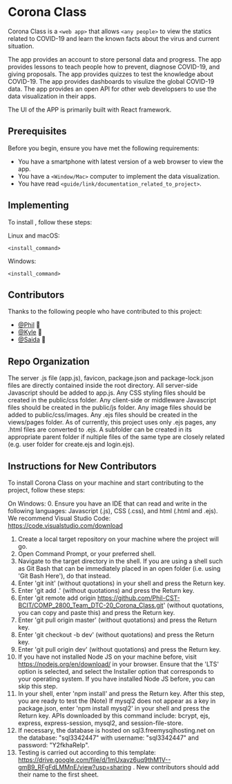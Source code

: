 # Corona Class

<!--- These are examples. See https://shields.io for others or to customize this set of shields. You might want to include dependencies, project status and licence info here --->

Corona Class is a `<web app>` that allows `<any people>` to view the statics related to COVID-19 and learn the known facts about the virus and current situation.

The app provides an account to store personal data and progress.
The app provides lessons to teach people how to prevent, diagnose COVID-19, and giving proposals.
The app provides quizzes to test the knowledge about COVID-19.
The app provides dashboards to visulize the global COVID-19 data.
The app provides an open API for other web developsers to use the data visualization in their apps.

The UI of the APP is primarily built with React framework.

## Prerequisites

Before you begin, ensure you have met the following requirements:

<!--- These are just example requirements. Add, duplicate or remove as required --->

- You have a smartphone with latest version of a web browser to view the app.
- You have a `<Window/Mac>` computer to implement the data visualization.
- You have read `<guide/link/documentation_related_to_project>`.

## Implementing <Corona Class data graphics>

To install <Corona Class data graphics>, follow these steps:

Linux and macOS:

```
<install_command>
```

Windows:

```
<install_command>
```

<!-- ## Using <project_name>

To use <project_name>, follow these steps:

```
<usage_example>
```

Add run commands and examples you think users will find useful. Provide an options reference for bonus points! -->

<!-- ## Contributing to <project_name> -->

<!--- If your README is long or you have some specific process or steps you want contributors to follow, consider creating a separate CONTRIBUTING.md file--->

<!-- To contribute to <project_name>, follow these steps:

1. Fork this repository.
2. Create a branch: `git checkout -b <branch_name>`.
3. Make your changes and commit them: `git commit -m '<commit_message>'`
4. Push to the original branch: `git push origin <project_name>/<location>`
5. Create the pull request.

Alternatively see the GitHub documentation on [creating a pull request](https://help.github.com/en/github/collaborating-with-issues-and-pull-requests/creating-a-pull-request). -->

## Contributors

Thanks to the following people who have contributed to this project:

- [@Phil](https://github.com/phil-cst-bcit) 📖
- [@Kyle](https://github.com/Saida-Song) 🐛
- [@Saida](https://github.com/kbulalakaw2) 🐛

## Repo Organization

The server .js file (app.js), favicon, package.json and package-lock.json files are directly contained inside the root directory. All server-side Javascript should be added to app.js. Any CSS styling files should be created in the public/css folder. Any client-side or middleware Javascript files should be created in the public/js folder. Any image files should be added to public/css/images. Any .ejs files should be created in the views/pages folder. As of currently, this project uses only .ejs pages, any .html files are converted to .ejs. A subfolder can be created in its appropriate parent folder if nultiple files of the same type are closely related (e.g. user folder for create.ejs and login.ejs).

## Instructions for New Contributors

To install Corona Class on your machine and start contributing to the project, follow these steps:

On Windows:
0. Ensure you have an IDE that can read and write in the following languages: Javascript (.js), CSS (.css), and html (.html and .ejs). We recommend Visual Studio Code: https://code.visualstudio.com/download
1. Create a local target repository on your machine where the project will go.
2. Open Command Prompt, or your preferred shell.
3. Navigate to the target directory in the shell. If you are using a shell such as Git Bash that can be immediately placed in an open folder (i.e. using 'Git Bash Here'), do that instead.
4. Enter 'git init' (without quotations) in your shell and press the Return key.
5. Enter 'git add .' (without quotations) and press the Return key.
6. Enter 'git remote add origin https://github.com/Phil-CST-BCIT/COMP_2800_Team_DTC-20_Corona_Class.git' (without quotations, you can copy and paste this) and press the Return key.
7. Enter 'git pull origin master' (without quotations) and press the Return key.
8. Enter 'git checkout -b dev' (without quotations) and press the Return key.
9. Enter 'git pull origin dev' (without quotations) and press the Return key.
10. If you have not installed Node JS on your machine before, visit https://nodejs.org/en/download/ in your browser. Ensure that the 'LTS' option is selected, and select the Installer option that corresponds to your operating system. If you have installed Node JS before, you can skip this step.
11. In your shell, enter 'npm install' and press the Return key. After this step, you are ready to test the 
(Note) If mysql2 does not appear as a key in package.json, enter 'npm install mysql2' in your shell and press the Return key.
APIs downloaded by this command include: bcrypt, ejs, express, express-session, mysql2, and session-file-store.
12. If necessary, the database is hosted on sql3.freemysqlhosting.net on the database: "sql3342447" with username: "sql3342447" and password: "Y2fkhaReIp".
13. Testing is carried out according to this template: https://drive.google.com/file/d/1mUxavz6uq9thM1V--gmB9_RFgFdLMMnE/view?usp=sharing . New contributors should add their name to the first sheet.

<!-- You might want to consider using something like the [All Contributors](https://github.com/all-contributors/all-contributors) specification and its [emoji key](https://allcontributors.org/docs/en/emoji-key). -->

<!-- ## Contact

If you want to contact me you can reach me at <your_email@address.com>. -->

<!-- ## License -->

<!--- If you're not sure which open license to use see https://choosealicense.com/--->

<!-- This project uses the following license: [<license_name>](link). -->
